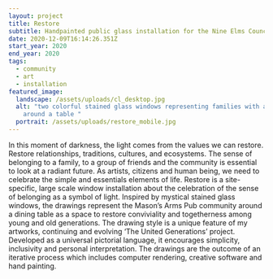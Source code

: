 ```yaml
---
layout: project
title: Restore
subtitle: Handpainted public glass installation for the Nine Elms Council in London.
date: 2020-12-09T16:14:26.351Z
start_year: 2020
end_year: 2020
tags:
  - community
  - art
  - installation
featured_image:
  landscape: /assets/uploads/cl_desktop.jpg
  alt: "two colorful stained glass windows representing families with animals
    around a table "
  portrait: /assets/uploads/restore_mobile.jpg
---
```

In this moment of darkness, the light comes from the values we can restore. Restore relationships, traditions, cultures, and ecosystems. The sense of belonging to a family, to a group of friends and the community is essential to look at a radiant future. As artists, citizens and human being, we need to celebrate the simple and essentials elements of life. Restore is a site-specific, large scale window installation about the celebration of the sense of belonging as a symbol of light. Inspired by mystical stained glass windows, the drawings represent the Mason’s Arms Pub community around a dining table as a space to restore conviviality and togetherness among young and old generations. The drawing style is a unique feature of my artworks, continuing and evolving ‘The United Generations’ project. Developed as a universal pictorial language, it encourages simplicity, inclusivity and personal interpretation. The drawings are the outcome of an iterative process which includes computer rendering, creative software and hand painting.